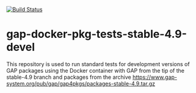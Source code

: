 [![Build Status](https://travis-ci.org/gap-infra/gap-docker-pkg-tests-stable-4.9-devel.svg?branch=master)](https://travis-ci.org/gap-infra/gap-docker-pkg-tests-stable-4.9-devel)

# gap-docker-pkg-tests-stable-4.9-devel

This repository is used to run standard tests for development
versions of GAP packages using the Docker container with GAP
from the tip of the stable-4.9 branch and packages from the archive
https://www.gap-system.org/pub/gap/gap4pkgs/packages-stable-4.9.tar.gz
